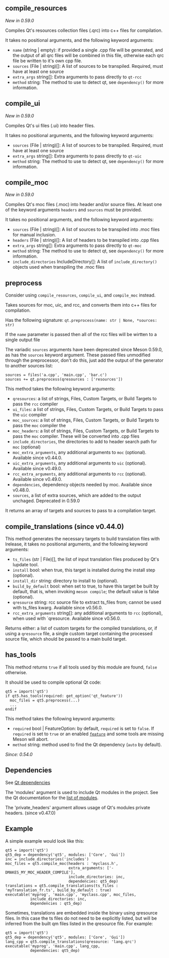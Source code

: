 ## compile_resources

*New in 0.59.0*

Compiles Qt's resources collection files (.qrc) into c++ files for compilation.

It takes no positional arguments, and the following keyword arguments:
  - `name` (string | empty): if provided a single .cpp file will be generated,
    and the output of all qrc files will be combined in this file, otherwise
    each qrc file be written to it's own cpp file.
  - `sources` (File | string)[]: A list of sources to be transpiled. Required,
    must have at least one source
  - `extra_args` string[]: Extra arguments to pass directly to `qt-rcc`
  - `method` string: The method to use to detect qt, see `dependency()` for more
    information.

## compile_ui

*New in 0.59.0*

Compiles Qt's ui files (.ui) into header files.

It takes no positional arguments, and the following keyword arguments:
  - `sources` (File | string)[]: A list of sources to be transpiled. Required,
    must have at least one source
  - `extra_args` string[]: Extra arguments to pass directly to `qt-uic`
  - `method` string: The method to use to detect qt, see `dependency()` for more
    information.

## compile_moc

*New in 0.59.0*

Compiles Qt's moc files (.moc) into header and/or source files. At least one of
the keyword arguments `headers` and `sources` must be provided.

It takes no positional arguments, and the following keyword arguments:
  - `sources` (File | string)[]: A list of sources to be transpiled into .moc
    files for manual inclusion.
  - `headers` (File | string)[]: A list of headers to be transpiled into .cpp files
  - `extra_args` string[]: Extra arguments to pass directly to `qt-moc`
  - `method` string: The method to use to detect qt, see `dependency()` for more
    information.
  - `include_directories` IncludeDirectory[]: A list of `include_directory()`
    objects used when transpiling the .moc files

## preprocess

Consider using `compile_resources`, `compile_ui`, and `compile_moc` instead.

Takes sources for moc, uic, and rcc, and converts them into c++ files for
compilation.

Has the following signature: `qt.preprocess(name: str | None, *sources: str)`

If the `name` parameter is passed then all of the rcc files will be wirtten to a single output file

The variadic `sources` arguments have been deprecated since Meson 0.59.0, as has the `sources` keyword argument. These passed files unmodified through the preprocessor, don't do this, just add the output of the generator to another sources list:
```meson
sources = files('a.cpp', 'main.cpp', 'bar.c')
sources += qt.preprocess(qresources : ['resources'])
```

This method takes the following keyword arguments:
 - `qresources`: a list of strings, Files, Custom Targets, or Build Targets to pass the `rcc` compiler
 - `ui_files`: a list of strings, Files, Custom Targets, or Build Targets to pass the `uic` compiler
 - `moc_sources`: a list of strings, Files, Custom Targets, or Build Targets to pass the `moc` compiler the
 - `moc_headers`: a list of strings, Files, Custom Targets, or Build Targets to pass the `moc` compiler. These will be converted into .cpp files
 - `include_directories`, the directories to add to header search path for `moc` (optional)
 - `moc_extra_arguments`, any additional arguments to `moc` (optional). Available since v0.44.0.
 - `uic_extra_arguments`, any additional arguments to `uic` (optional). Available since v0.49.0.
 - `rcc_extra_arguments`, any additional arguments to `rcc` (optional). Available since v0.49.0.
 - `dependencies`, dependency objects needed by moc. Available since v0.48.0.
 - `sources`, a list of extra sources, which are added to the output unchaged. Deprecated in 0.59.0

It returns an array of targets and sources to pass to a compilation target.

## compile_translations (since v0.44.0)

This method generates the necessary targets to build translation files with
lrelease, it takes no positional arguments, and the following keyword arguments:

 - `ts_files` (str | File)[], the list of input translation files produced by Qt's lupdate tool.
 - `install` bool: when true, this target is installed during the install step (optional).
 - `install_dir` string: directory to install to (optional).
 - `build_by_default` bool: when set to true, to have this target be built by
   default, that is, when invoking `meson compile`; the default value is false
   (optional).
 - `qresource` string: rcc source file to extract ts_files from; cannot be used
   with ts_files kwarg. Available since v0.56.0.
 - `rcc_extra_arguments` string[]: any additional arguments to `rcc` (optional),
   when used with `qresource. Available since v0.56.0.

Returns either: a list of custom targets for the compiled
translations, or, if using a `qresource` file, a single custom target
containing the processed source file, which should be passed to a main
build target.

## has_tools

This method returns `true` if all tools used by this module are found,
`false` otherwise.

It should be used to compile optional Qt code:
```meson
qt5 = import('qt5')
if qt5.has_tools(required: get_option('qt_feature'))
  moc_files = qt5.preprocess(...)
  ...
endif
```

This method takes the following keyword arguments:
- `required` bool | FeatureOption: by default, `required` is set to `false`. If `required` is set to
  `true` or an enabled [`feature`](Build-options.md#features) and some tools are
  missing Meson will abort.
- `method` string: method used to find the Qt dependency (`auto` by default).

*Since: 0.54.0*

## Dependencies

See [Qt dependencies](Dependencies.md#qt4-qt5)

The 'modules' argument is used to include Qt modules in the project.
See the Qt documentation for the [list of
modules](http://doc.qt.io/qt-5/qtmodules.html).

The 'private_headers' argument allows usage of Qt's modules private
headers. (since v0.47.0)

## Example
A simple example would look like this:

```meson
qt5 = import('qt5')
qt5_dep = dependency('qt5', modules: ['Core', 'Gui'])
inc = include_directories('includes')
moc_files = qt5.compile_moc(headers : 'myclass.h',
                            extra_arguments: ['-DMAKES_MY_MOC_HEADER_COMPILE'],
                            include_directories: inc,
                            dependencies: qt5_dep)
translations = qt5.compile_translations(ts_files : 'myTranslation_fr.ts', build_by_default : true)
executable('myprog', 'main.cpp', 'myclass.cpp', moc_files,
           include_directories: inc,
           dependencies : qt5_dep)
```

Sometimes, translations are embedded inside the binary using qresource
files. In this case the ts files do not need to be explicitly listed,
but will be inferred from the built qm files listed in the qresource
file. For example:

```meson
qt5 = import('qt5')
qt5_dep = dependency('qt5', modules: ['Core', 'Gui'])
lang_cpp = qt5.compile_translations(qresource: 'lang.qrc')
executable('myprog', 'main.cpp', lang_cpp,
           dependencies: qt5_dep)
```
